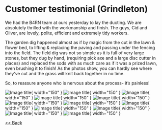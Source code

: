 # Customer testimonial (Grindleton)

We had the B4RN team at ours yesterday to lay the ducting. We are absolutely thrilled with the workmanship and finish. The guys, Cid and Oliver, are lovely, polite, efficient and extremely tidy workers.

The garden dig happened almost as if by magic from the cut in the lawn & flower bed, to lifting & replacing the paving and passing under the fencing into the field. The field dig was not so simple as it is full of very large stones, but they dug by hand, (requiring pick axe and a large disc cutter in places) and replaced the sods with as much care as if it was a prized lawn, even brushing it to finish! As the photos show, you can hardly see where they’ve cut and the grass will knit back together in no time.

So, to reassure anyone who is nervous about the process- it’s painless!

![Image title](/docs/img/testimonials/1/IMG_4475.jpg){ width="150" }
![Image title](/img/testimonials/1/IMG_4476.jpg){ width="150" }
![Image title](img/testimonials/1/IMG_4477.jpg){ width="150" }
![Image title](img/testimonials/1/IMG_4478.jpg){ width="150" }
![Image title](img/testimonials/1/IMG_4479.jpg){ width="150" }
![Image title](img/testimonials/1/IMG_4480.jpg){ width="150" }
![Image title](img/testimonials/1/IMG_4481.jpg){ width="150" }
![Image title](img/testimonials/1/IMG_4483.jpg){ width="150" }
![Image title](img/testimonials/1/IMG_4484.jpg){ width="150" }
![Image title](img/testimonials/1/IMG_4486.jpg){ width="150" }
![Image title](img/testimonials/1/IMG_4489.jpg){ width="150" }
![Image title](img/testimonials/1/IMG_4492.jpg){ width="150" }

[<< Back](docs/installation/)
